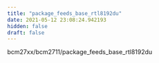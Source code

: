 ```yaml
---
title: "package_feeds_base_rtl8192du"
date: 2021-05-12 23:08:24.942193
hidden: false
draft: false
---
```


bcm27xx/bcm2711/package_feeds_base_rtl8192du

